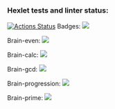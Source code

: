 ### Hexlet tests and linter status:
[![Actions Status](https://github.com/Gfadik/python-project-49/actions/workflows/hexlet-check.yml/badge.svg)](https://github.com/Gfadik/python-project-49/actions)
Badges: <a href="https://codeclimate.com/github/Gfadik/python-project-49/maintainability"><img src="https://api.codeclimate.com/v1/badges/8c797bf12fde323dadf9/maintainability" /></a>

Brain-even: <a href="https://asciinema.org/a/vF9h6IjmhpjQv4Mymg2uxbWyY" target="_blank"><img src="https://asciinema.org/a/vF9h6IjmhpjQv4Mymg2uxbWyY.svg" /></a>

Brain-calc: <a href="https://asciinema.org/a/vF9h6IjmhpjQv4Mymg2uxbWyY" target="_blank"><img src="https://asciinema.org/a/vF9h6IjmhpjQv4Mymg2uxbWyY.svg" /></a>

Brain-gcd:  <a href="https://asciinema.org/a/QGglCrMHG5PBAHYJrbfU2U3nW" target="_blank"><img src="https://asciinema.org/a/QGglCrMHG5PBAHYJrbfU2U3nW.svg" /></a>

Brain-progression:  <a href="https://asciinema.org/a/l0m32LXZfjL9cexSJyduPMiOf" target="_blank"><img src="https://asciinema.org/a/l0m32LXZfjL9cexSJyduPMiOf.svg" /></a>

Brain-prime:  <a href="https://asciinema.org/a/ub0CtilwCx5jJmhqTvoC6kQgP" target="_blank"><img src="https://asciinema.org/a/ub0CtilwCx5jJmhqTvoC6kQgP.svg" /></a>